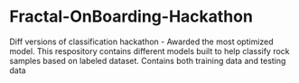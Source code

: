 # Fractal-OnBoarding-Hackathon
Diff versions of classification hackathon - Awarded the most optimized model.
This respository contains different models built to help classify rock samples based on labeled dataset. Contains both training data and testing data
